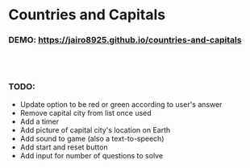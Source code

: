 # Countries and Capitals

### DEMO: https://jairo8925.github.io/countries-and-capitals

<br></br>

### TODO:
- Update option to be red or green according to user's answer
- Remove capital city from list once used
- Add a timer
- Add picture of capital city's location on Earth
- Add sound to game (also a text-to-speech)
- Add start and reset button
- Add input for number of questions to solve
